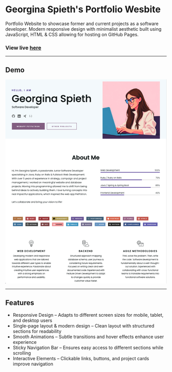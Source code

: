 # Georgina Spieth's Portfolio Wesbite

Portfolio Website to showcase former and current projects as a software developer.
Modern responsive design with minimalist aesthetic built using JavaScript, HTML & CSS allowing for hosting on GitHub Pages.

### View live <a href="https://ggc0des.github.io/portfolio/">here</a> 
---
## Demo

![alt text](https://github.com/GGC0des/portfolio/blob/main/img/preview/GeorginaSpiethPortfolioAboutMePreview.png)

---
## Features
- Responsive Design – Adapts to different screen sizes for mobile, tablet, and desktop users
- Single-page layout & modern design – Clean layout with structured sections for readability
- Smooth Animations – Subtle transitions and hover effects enhance user experience
- Sticky Navigation Bar – Ensures easy access to different sections while scrolling
- Interactive Elements – Clickable links, buttons, and project cards improve navigation
